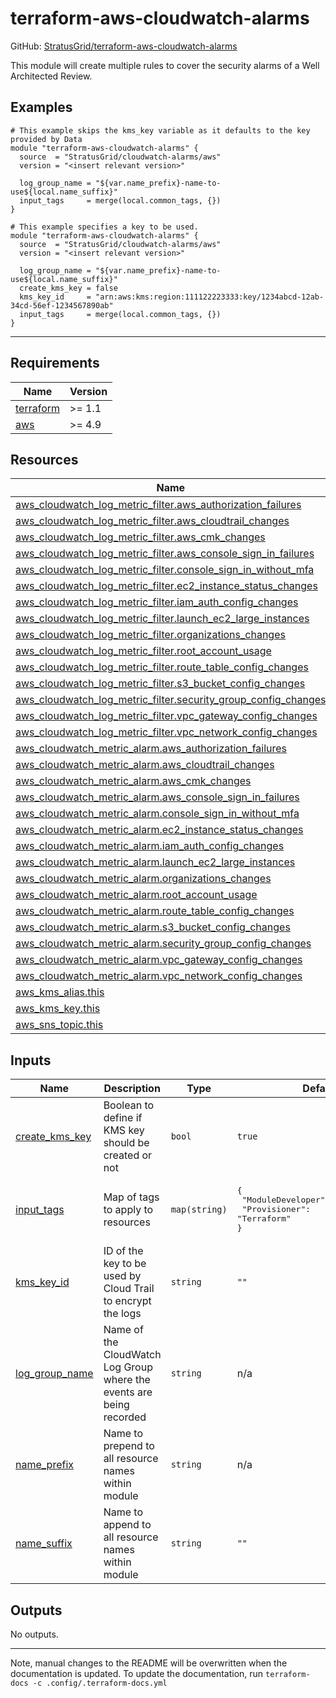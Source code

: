 <!-- BEGIN_TF_DOCS -->
# terraform-aws-cloudwatch-alarms

GitHub: [StratusGrid/terraform-aws-cloudwatch-alarms](https://github.com/StratusGrid/terraform-aws-cloudwatch-alarms)

This module will create multiple rules to cover the security alarms of a Well Architected Review.

## Examples

```hcl
# This example skips the kms_key variable as it defaults to the key provided by Data
module "terraform-aws-cloudwatch-alarms" {
  source  = "StratusGrid/cloudwatch-alarms/aws"
  version = "<insert relevant version>"

  log_group_name = "${var.name_prefix}-name-to-use${local.name_suffix}"
  input_tags     = merge(local.common_tags, {})
}
```

```hcl
# This example specifies a key to be used.
module "terraform-aws-cloudwatch-alarms" {
  source  = "StratusGrid/cloudwatch-alarms/aws"
  version = "<insert relevant version>"

  log_group_name = "${var.name_prefix}-name-to-use${local.name_suffix}"
  create_kms_key = false
  kms_key_id     = "arn:aws:kms:region:111122223333:key/1234abcd-12ab-34cd-56ef-1234567890ab"
  input_tags     = merge(local.common_tags, {})
}
```

---

## Requirements

| Name | Version |
|------|---------|
| <a name="requirement_terraform"></a> [terraform](#requirement\_terraform) | >= 1.1 |
| <a name="requirement_aws"></a> [aws](#requirement\_aws) | >= 4.9 |

## Resources

| Name | Type |
|------|------|
| [aws_cloudwatch_log_metric_filter.aws_authorization_failures](https://registry.terraform.io/providers/hashicorp/aws/latest/docs/resources/cloudwatch_log_metric_filter) | resource |
| [aws_cloudwatch_log_metric_filter.aws_cloudtrail_changes](https://registry.terraform.io/providers/hashicorp/aws/latest/docs/resources/cloudwatch_log_metric_filter) | resource |
| [aws_cloudwatch_log_metric_filter.aws_cmk_changes](https://registry.terraform.io/providers/hashicorp/aws/latest/docs/resources/cloudwatch_log_metric_filter) | resource |
| [aws_cloudwatch_log_metric_filter.aws_console_sign_in_failures](https://registry.terraform.io/providers/hashicorp/aws/latest/docs/resources/cloudwatch_log_metric_filter) | resource |
| [aws_cloudwatch_log_metric_filter.console_sign_in_without_mfa](https://registry.terraform.io/providers/hashicorp/aws/latest/docs/resources/cloudwatch_log_metric_filter) | resource |
| [aws_cloudwatch_log_metric_filter.ec2_instance_status_changes](https://registry.terraform.io/providers/hashicorp/aws/latest/docs/resources/cloudwatch_log_metric_filter) | resource |
| [aws_cloudwatch_log_metric_filter.iam_auth_config_changes](https://registry.terraform.io/providers/hashicorp/aws/latest/docs/resources/cloudwatch_log_metric_filter) | resource |
| [aws_cloudwatch_log_metric_filter.launch_ec2_large_instances](https://registry.terraform.io/providers/hashicorp/aws/latest/docs/resources/cloudwatch_log_metric_filter) | resource |
| [aws_cloudwatch_log_metric_filter.organizations_changes](https://registry.terraform.io/providers/hashicorp/aws/latest/docs/resources/cloudwatch_log_metric_filter) | resource |
| [aws_cloudwatch_log_metric_filter.root_account_usage](https://registry.terraform.io/providers/hashicorp/aws/latest/docs/resources/cloudwatch_log_metric_filter) | resource |
| [aws_cloudwatch_log_metric_filter.route_table_config_changes](https://registry.terraform.io/providers/hashicorp/aws/latest/docs/resources/cloudwatch_log_metric_filter) | resource |
| [aws_cloudwatch_log_metric_filter.s3_bucket_config_changes](https://registry.terraform.io/providers/hashicorp/aws/latest/docs/resources/cloudwatch_log_metric_filter) | resource |
| [aws_cloudwatch_log_metric_filter.security_group_config_changes](https://registry.terraform.io/providers/hashicorp/aws/latest/docs/resources/cloudwatch_log_metric_filter) | resource |
| [aws_cloudwatch_log_metric_filter.vpc_gateway_config_changes](https://registry.terraform.io/providers/hashicorp/aws/latest/docs/resources/cloudwatch_log_metric_filter) | resource |
| [aws_cloudwatch_log_metric_filter.vpc_network_config_changes](https://registry.terraform.io/providers/hashicorp/aws/latest/docs/resources/cloudwatch_log_metric_filter) | resource |
| [aws_cloudwatch_metric_alarm.aws_authorization_failures](https://registry.terraform.io/providers/hashicorp/aws/latest/docs/resources/cloudwatch_metric_alarm) | resource |
| [aws_cloudwatch_metric_alarm.aws_cloudtrail_changes](https://registry.terraform.io/providers/hashicorp/aws/latest/docs/resources/cloudwatch_metric_alarm) | resource |
| [aws_cloudwatch_metric_alarm.aws_cmk_changes](https://registry.terraform.io/providers/hashicorp/aws/latest/docs/resources/cloudwatch_metric_alarm) | resource |
| [aws_cloudwatch_metric_alarm.aws_console_sign_in_failures](https://registry.terraform.io/providers/hashicorp/aws/latest/docs/resources/cloudwatch_metric_alarm) | resource |
| [aws_cloudwatch_metric_alarm.console_sign_in_without_mfa](https://registry.terraform.io/providers/hashicorp/aws/latest/docs/resources/cloudwatch_metric_alarm) | resource |
| [aws_cloudwatch_metric_alarm.ec2_instance_status_changes](https://registry.terraform.io/providers/hashicorp/aws/latest/docs/resources/cloudwatch_metric_alarm) | resource |
| [aws_cloudwatch_metric_alarm.iam_auth_config_changes](https://registry.terraform.io/providers/hashicorp/aws/latest/docs/resources/cloudwatch_metric_alarm) | resource |
| [aws_cloudwatch_metric_alarm.launch_ec2_large_instances](https://registry.terraform.io/providers/hashicorp/aws/latest/docs/resources/cloudwatch_metric_alarm) | resource |
| [aws_cloudwatch_metric_alarm.organizations_changes](https://registry.terraform.io/providers/hashicorp/aws/latest/docs/resources/cloudwatch_metric_alarm) | resource |
| [aws_cloudwatch_metric_alarm.root_account_usage](https://registry.terraform.io/providers/hashicorp/aws/latest/docs/resources/cloudwatch_metric_alarm) | resource |
| [aws_cloudwatch_metric_alarm.route_table_config_changes](https://registry.terraform.io/providers/hashicorp/aws/latest/docs/resources/cloudwatch_metric_alarm) | resource |
| [aws_cloudwatch_metric_alarm.s3_bucket_config_changes](https://registry.terraform.io/providers/hashicorp/aws/latest/docs/resources/cloudwatch_metric_alarm) | resource |
| [aws_cloudwatch_metric_alarm.security_group_config_changes](https://registry.terraform.io/providers/hashicorp/aws/latest/docs/resources/cloudwatch_metric_alarm) | resource |
| [aws_cloudwatch_metric_alarm.vpc_gateway_config_changes](https://registry.terraform.io/providers/hashicorp/aws/latest/docs/resources/cloudwatch_metric_alarm) | resource |
| [aws_cloudwatch_metric_alarm.vpc_network_config_changes](https://registry.terraform.io/providers/hashicorp/aws/latest/docs/resources/cloudwatch_metric_alarm) | resource |
| [aws_kms_alias.this](https://registry.terraform.io/providers/hashicorp/aws/latest/docs/resources/kms_alias) | resource |
| [aws_kms_key.this](https://registry.terraform.io/providers/hashicorp/aws/latest/docs/resources/kms_key) | resource |
| [aws_sns_topic.this](https://registry.terraform.io/providers/hashicorp/aws/latest/docs/resources/sns_topic) | resource |

## Inputs

| Name | Description | Type | Default | Required |
|------|-------------|------|---------|:--------:|
| <a name="input_create_kms_key"></a> [create\_kms\_key](#input\_create\_kms\_key) | Boolean to define if KMS key should be created or not | `bool` | `true` | no |
| <a name="input_input_tags"></a> [input\_tags](#input\_input\_tags) | Map of tags to apply to resources | `map(string)` | <pre>{<br>  "ModuleDeveloper": "StratusGrid",<br>  "Provisioner": "Terraform"<br>}</pre> | no |
| <a name="input_kms_key_id"></a> [kms\_key\_id](#input\_kms\_key\_id) | ID of the key to be used by Cloud Trail to encrypt the logs | `string` | `""` | no |
| <a name="input_log_group_name"></a> [log\_group\_name](#input\_log\_group\_name) | Name of the CloudWatch Log Group where the events are being recorded | `string` | n/a | yes |
| <a name="input_name_prefix"></a> [name\_prefix](#input\_name\_prefix) | Name to prepend to all resource names within module | `string` | n/a | yes |
| <a name="input_name_suffix"></a> [name\_suffix](#input\_name\_suffix) | Name to append to all resource names within module | `string` | `""` | no |

## Outputs

No outputs.

---

Note, manual changes to the README will be overwritten when the documentation is updated. To update the documentation, run `terraform-docs -c .config/.terraform-docs.yml`
<!-- END_TF_DOCS -->